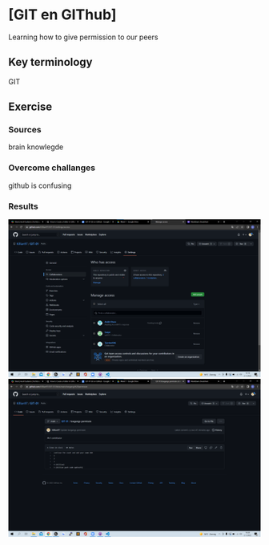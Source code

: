# [GIT en GIThub]
Learning how to give permission to our peers

## Key terminology
GIT


## Exercise
### Sources
brain knowlegde

### Overcome challanges
github is confusing

### Results
![alt text](https://github.com/TechGrounds-Cloud8/cloud8-Killian97/blob/main/00_includes/permission%20proof.png)
![alt text](https://github.com/TechGrounds-Cloud8/cloud8-Killian97/blob/main/00_includes/push%20code%20proof.png)
